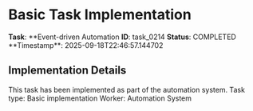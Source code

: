 # Basic Task Implementation

**Task**: **Event-driven Automation
**ID**: task_0214
**Status**: COMPLETED
**Timestamp\*\*: 2025-09-18T22:46:57.144702

## Implementation Details

This task has been implemented as part of the automation system.
Task type: Basic implementation
Worker: Automation System
